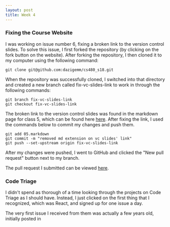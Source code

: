 ```yaml
---
layout: post
title: Week 4
---
```


### Fixing the Course Website

I was working on issue number 6, fixing a broken link to the version control slides. To solve this issue, I first forked the repository (by clicking on the fork button on the website). 
After forking the repository, I then cloned it to my computer using the following command: 

```
git clone git@github.com:dazigemm/cs480_s18.git
```

When the repository was successfully cloned, I switched into that directory and created a new branch called fix-vc-slides-link to work in through the following commands:

```
git branch fix-vc-slides-link
git checkout fix-vc-slides-link
```
The broken link to the version control slides was found in the markdown page for class 5, which can be found here [here](https://github.com/joannakl/cs480_s18/blob/gh-pages/_includes/daily/05.markdown).
After fixing the link, I used the commands below to commit my changes and push them.

```
git add 05.markdown
git commit -m "removed md extension on vc slides' link"
git push --set-upstream origin fix-vc-slides-link
```
After my changes were pushed, I went to GitHub and clicked the "New pull request" button next to my branch. 

The pull request I submitted can be viewed [here](https://github.com/joannakl/cs480_s18/pull/67).

### Code Triage

I didn't spend as thorough of a time looking through the projects on Code Triage as I should have. Instead, I just clicked on the first thing that I recognized, which was React, and signed up for one issue a day.

The very first issue I received from them was actually a few years old, initially posted in 
